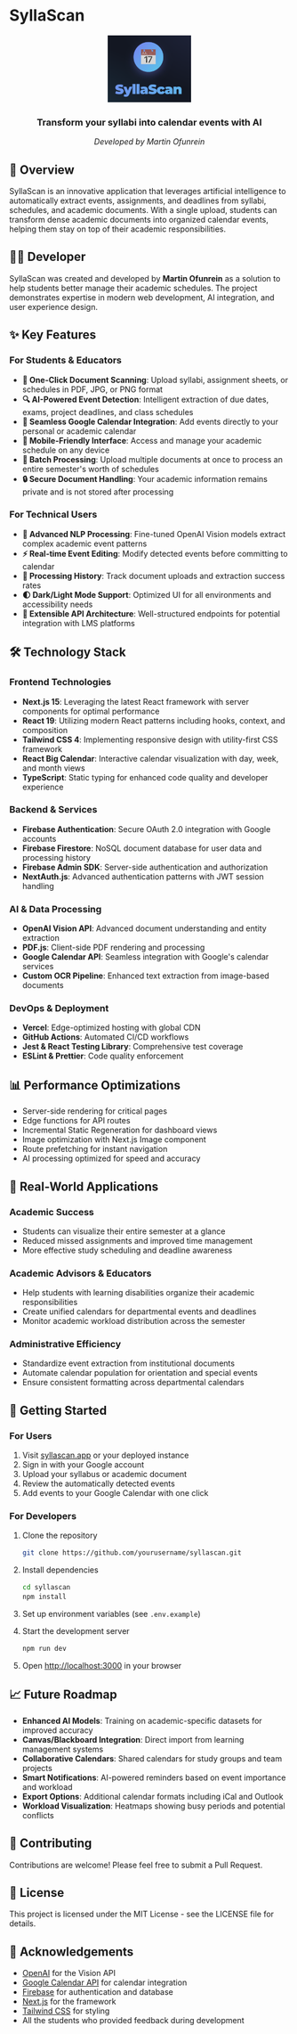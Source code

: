 # SyllaScan

<div align="center">
  <img src="public/logo.png" alt="SyllaScan Logo" width="150" />
  <h3>Transform your syllabi into calendar events with AI</h3>
  <p><em>Developed by Martin Ofunrein</em></p>
</div>

## 🌟 Overview

SyllaScan is an innovative application that leverages artificial intelligence to automatically extract events, assignments, and deadlines from syllabi, schedules, and academic documents. With a single upload, students can transform dense academic documents into organized calendar events, helping them stay on top of their academic responsibilities.

## 👨‍💻 Developer

SyllaScan was created and developed by **Martin Ofunrein** as a solution to help students better manage their academic schedules. The project demonstrates expertise in modern web development, AI integration, and user experience design.

## ✨ Key Features

### For Students & Educators
- **📝 One-Click Document Scanning**: Upload syllabi, assignment sheets, or schedules in PDF, JPG, or PNG format
- **🔍 AI-Powered Event Detection**: Intelligent extraction of due dates, exams, project deadlines, and class schedules
- **📅 Seamless Google Calendar Integration**: Add events directly to your personal or academic calendar
- **📱 Mobile-Friendly Interface**: Access and manage your academic schedule on any device
- **🔄 Batch Processing**: Upload multiple documents at once to process an entire semester's worth of schedules
- **🔒 Secure Document Handling**: Your academic information remains private and is not stored after processing

### For Technical Users
- **🧠 Advanced NLP Processing**: Fine-tuned OpenAI Vision models extract complex academic event patterns
- **⚡ Real-time Event Editing**: Modify detected events before committing to calendar
- **🔄 Processing History**: Track document uploads and extraction success rates
- **🌓 Dark/Light Mode Support**: Optimized UI for all environments and accessibility needs
- **🔌 Extensible API Architecture**: Well-structured endpoints for potential integration with LMS platforms

## 🛠️ Technology Stack

### Frontend Technologies
- **Next.js 15**: Leveraging the latest React framework with server components for optimal performance
- **React 19**: Utilizing modern React patterns including hooks, context, and composition
- **Tailwind CSS 4**: Implementing responsive design with utility-first CSS framework
- **React Big Calendar**: Interactive calendar visualization with day, week, and month views
- **TypeScript**: Static typing for enhanced code quality and developer experience

### Backend & Services
- **Firebase Authentication**: Secure OAuth 2.0 integration with Google accounts
- **Firebase Firestore**: NoSQL document database for user data and processing history
- **Firebase Admin SDK**: Server-side authentication and authorization
- **NextAuth.js**: Advanced authentication patterns with JWT session handling

### AI & Data Processing
- **OpenAI Vision API**: Advanced document understanding and entity extraction
- **PDF.js**: Client-side PDF rendering and processing
- **Google Calendar API**: Seamless integration with Google's calendar services
- **Custom OCR Pipeline**: Enhanced text extraction from image-based documents

### DevOps & Deployment
- **Vercel**: Edge-optimized hosting with global CDN
- **GitHub Actions**: Automated CI/CD workflows
- **Jest & React Testing Library**: Comprehensive test coverage
- **ESLint & Prettier**: Code quality enforcement

## 📊 Performance Optimizations

- Server-side rendering for critical pages
- Edge functions for API routes
- Incremental Static Regeneration for dashboard views
- Image optimization with Next.js Image component
- Route prefetching for instant navigation
- AI processing optimized for speed and accuracy

## 📱 Real-World Applications

### Academic Success
- Students can visualize their entire semester at a glance
- Reduced missed assignments and improved time management
- More effective study scheduling and deadline awareness

### Academic Advisors & Educators
- Help students with learning disabilities organize their academic responsibilities
- Create unified calendars for departmental events and deadlines
- Monitor academic workload distribution across the semester

### Administrative Efficiency
- Standardize event extraction from institutional documents
- Automate calendar population for orientation and special events
- Ensure consistent formatting across departmental calendars

## 🚀 Getting Started

### For Users
1. Visit [syllascan.app](https://syllascan-martin.vercel.app) or your deployed instance
2. Sign in with your Google account
3. Upload your syllabus or academic document
4. Review the automatically detected events
5. Add events to your Google Calendar with one click

### For Developers
1. Clone the repository
   ```bash
   git clone https://github.com/yourusername/syllascan.git
   ```

2. Install dependencies
   ```bash
   cd syllascan
   npm install
   ```

3. Set up environment variables (see `.env.example`)

4. Start the development server
   ```bash
   npm run dev
   ```

5. Open [http://localhost:3000](http://localhost:3000) in your browser

## 📈 Future Roadmap

- **Enhanced AI Models**: Training on academic-specific datasets for improved accuracy
- **Canvas/Blackboard Integration**: Direct import from learning management systems
- **Collaborative Calendars**: Shared calendars for study groups and team projects
- **Smart Notifications**: AI-powered reminders based on event importance and workload
- **Export Options**: Additional calendar formats including iCal and Outlook
- **Workload Visualization**: Heatmaps showing busy periods and potential conflicts

## 🤝 Contributing

Contributions are welcome! Please feel free to submit a Pull Request.

## 📄 License

This project is licensed under the MIT License - see the LICENSE file for details.

## 🙏 Acknowledgements

- [OpenAI](https://openai.com/) for the Vision API
- [Google Calendar API](https://developers.google.com/calendar) for calendar integration
- [Firebase](https://firebase.google.com/) for authentication and database
- [Next.js](https://nextjs.org/) for the framework
- [Tailwind CSS](https://tailwindcss.com/) for styling
- All the students who provided feedback during development
